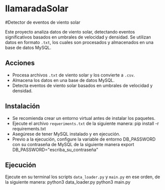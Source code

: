 # llamaradaSolar

#Detector de eventos de viento solar  

Este proyecto analiza datos de viento solar, detectando eventos significativos basados en umbrales de velocidad y densidad. Se utilizan datos en formato `.txt`, los cuales son procesados y almacenados en una base de datos MySQL.

## Acciones
- Procesa archivos `.txt` de viento solar y los convierte a `.csv`.  
- Almacena los datos en una base de datos MySQL.  
- Detecta eventos de viento solar basados en umbrales de velocidad y densidad.  

## Instalación
- Se recomienda crear un entorno virtual antes de instalar los paquetes.
- Ejecute el archivo `requeriments.txt` de la siguiente manera:
  pip install -r requirements.txt
- Asegúrese de tener MySQL instalado y en ejecución.
- Previo a la ejecución, configure la variable de entorno DB_PASSWORD con su contraseña de MySQL de la siguiente manera
  export DB_PASSWORD="escriba_su_contraseña"

## Ejecución
Ejecute en su terminal los scripts `data_loader.py` y `main.py` en ese orden, de la siguiente manera: 
  python3 data_loader.py
  python3 main.py
